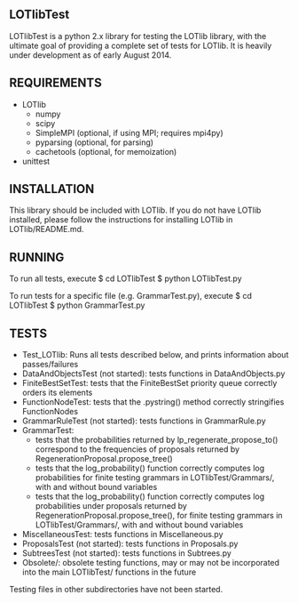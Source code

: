 LOTlibTest
------

LOTlibTest is a python 2.x library for testing the LOTlib library, with the ultimate goal of providing a complete set of tests for LOTlib. It is heavily under development as of early August 2014. 



REQUIREMENTS
------------

- LOTlib
	- numpy
	- scipy
	- SimpleMPI (optional, if using MPI; requires mpi4py)
	- pyparsing (optional, for parsing)
	- cachetools (optional, for memoization)
- unittest

INSTALLATION
------------

This library should be included with LOTlib. If you do not have LOTlib installed, please follow the instructions for installing LOTlib in LOTlib/README.md.

RUNNING
-------

To run all tests, execute
        $ cd LOTlibTest
        $ python LOTlibTest.py

To run tests for a specific file (e.g. GrammarTest.py), execute
        $ cd LOTlibTest
        $ python GrammarTest.py

TESTS
--------

- Test_LOTlib: Runs all tests described below, and prints information about passes/failures
- DataAndObjectsTest (not started): tests functions in DataAndObjects.py
- FiniteBestSetTest: tests that the FiniteBestSet priority queue correctly orders its elements
- FunctionNodeTest: tests that the .pystring() method correctly stringifies FunctionNodes
- GrammarRuleTest (not started): tests functions in GrammarRule.py 
- GrammarTest:
	- tests that the probabilities returned by lp_regenerate_propose_to() correspond to the frequencies of proposals returned by RegenerationProposal.propose_tree()
	- tests that the log_probability() function correctly computes log probabilities for finite testing grammars in LOTlibTest/Grammars/, with and without bound variables
	- tests that the log_probability() function correctly computes log probabilities under proposals returned by RegenerationProposal.propose_tree(), for finite testing grammars in LOTlibTest/Grammars/, with and without bound variables
- MiscellaneousTest: tests functions in Miscellaneous.py
- ProposalsTest (not started): tests functions in Proposals.py
- SubtreesTest (not started): tests functions in Subtrees.py
- Obsolete/: obsolete testing functions, may or may not be incorporated into the main LOTlibTest/ functions in the future

Testing files in other subdirectories have not been started.

